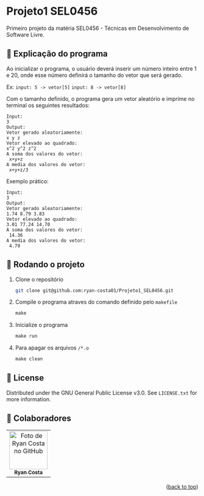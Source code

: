 <a name="readme-top"></a>


# Projeto1 SEL0456
Primeiro projeto da matéria SEL0456 - Técnicas em Desenvolvimento de Software Livre.

 ## :wrench: Explicação do programa
 Ao inicializar o programa, o usuário deverá inserir um número inteiro entre 1 e 20, onde esse número definirá o tamanho do vetor que será gerado.

 Ex: `input: 5 -> vetor[5]`
     `input: 8 -> vetor[8]`

Com o tamanho definido, o programa gera um vetor aleatório e imprime no terminal os seguintes resultados:

```
Input:
3
Output:
Vetor gerado aleatoriamente:
x y z
Vetor elevado ao quadrado:
x^2 y^2 z^2
A soma dos valores do vetor:
 x+y+z
A media dos valores do vetor:
 x+y+z/3
```
Exemplo prático:
```
Input:
3
Output:
Vetor gerado aleatoriamente:
1.74 8.79 3.83
Vetor elevado ao quadrado:
3.01 77.24 14.70
A soma dos valores do vetor:
 14.36
A media dos valores do vetor:
 4.79
```

## :rocket: Rodando o projeto

1. Clone o repositório
   ```sh
   git clone git@github.com:ryan-costa01/Projeto1_SEL0456.git
   ```
2. Compile o programa atraves do comando definido pelo `makefile`
   ```cmd
   make
   ```
3. Inicialize o programa
   ```cmd
   make run
   ```
4. Para apagar os arquivos `/*.o`
   ```cmd
   make clean
   ```
## :memo: License

Distributed under the GNU General Public License v3.0. See `LICENSE.txt` for more information.

## :handshake: Colaboradores
<table>
  <tr>
    <td align="center">
      <a href="https://github.com/ryan-costa01">
        <img src="https://avatars.githubusercontent.com/u/63657064?s=400&u=cae3d15c188ed977d1713fb373a5a42a145ae3ba&v=4" width="100px;" alt="Foto de Ryan Costa no GitHub"/><br>
        <sub>
          <b>Ryan Costa</b>
        </sub>
      </a>
    </td>
  </tr>
</table>

<p align="right">(<a href="#readme-top">back to top</a>)</p>
